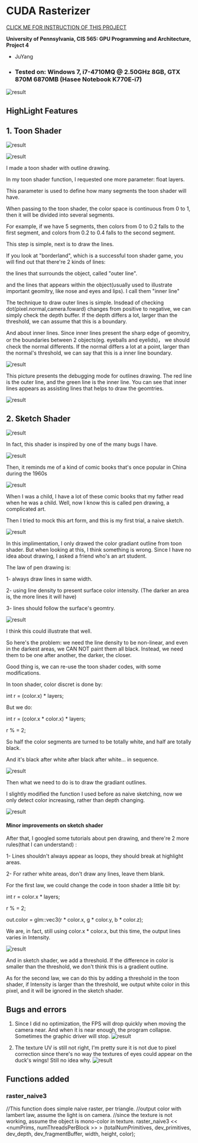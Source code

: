 CUDA Rasterizer
===============

[CLICK ME FOR INSTRUCTION OF THIS PROJECT](./INSTRUCTION.md)

**University of Pennsylvania, CIS 565: GPU Programming and Architecture, Project 4**

* JuYang
* ### Tested on: Windows 7, i7-4710MQ @ 2.50GHz 8GB, GTX 870M 6870MB (Hasee Notebook K770E-i7)

![result](pic/sketch_fin.gif)

## HighLight Features

## 1. Toon Shader
![result](pic/toon_actual.gif)

![result](pic/toon_debug.gif)
    
I made a toon shader with outline drawing.

In my toon shader function, I requested one more parameter: float layers. 

This parameter is used to define how many segments the toon shader will have. 

When passing to the toon shader, the color space is continuous from 0 to 1, then it will be divided into several segments. 

For example, if we have 5 segments, then colors from 0 to 0.2 falls to the first segment, and colors from 0.2 to 0.4 falls to the second segment. 

This step is simple, next is to draw the lines. 

If you look at "borderland", which is a successful toon shader game, you will find out that there're 2 kinds of lines: 

the lines that surrounds the object, called "outer line". 

and the lines that appears within the object(usually used to illustrate important geomitry, like nose and eyes and lips). I call them "inner line"

The technique to draw outer lines is simple. Insdead of checking dot(pixel.normal,camera.foward) changes from positive to negative, we can simply check the depth buffer. If the depth differs a lot, larger than the threshold, we can assume that this is a boundary. 

And about inner lines. Since inner lines present the sharp edge of geomitry, or the boundaries between 2 objects(eg. eyeballs and eyelids)， we should check the normal differents. If the normal differs a lot at a point, larger than the normal's threshold, we can say that this is a inner line boundary.

![result](pic/toon_debug.png)

This picture presents the debugging mode for outlines drawing. The red line is the outer line, and the green line is the inner line. You can see that inner lines appears as assisting lines that helps to draw the geomtries. 

![result](pic/toon_actual.png)
    
## 2. Sketch Shader

![result](pic/sketch_a_duck.png)

In fact, this shader is inspired by one of the many bugs I have. 

![result](pic/wrong_texture.png)

Then, it reminds me of a kind of comic books that's once popular in China during the 1960s

![result](pic/xiaorenshu.png)

When I was a child, I have a lot of these comic books that my father read when he was a child. Well, now I know this is called pen drawing, a complicated art. 

Then I tried to mock this art form, and this is my first trial, a naive sketch. 

![result](pic/basic_sketch.png)

In this implimentation, I only drawed the color gradiant outline from toon shader. But when looking at this, I think something is wrong. 
Since I have no idea about drawing, I asked a friend who's an art student. 

The law of pen drawing is: 

1- always draw lines in same width. 

2- using line density to present surface color intensity. (The darker an area is, the more lines it will have)

3- lines should follow the surface's geomtry. 

![result](pic/pen_draw.png)

I think this could illustrate that well. 

So here's the problem: 
we need the line density to be non-linear, 
and even in the darkest areas, we CAN NOT paint them all black. Instead, we need them to be one after another, the darker, the closer. 

Good thing is, we can re-use the toon shader codes, with some modifications. 

In toon shader, color discret is done by: 

int r = (color.x) * layers;

But we do: 

int r = (color.x * color.x) * layers;

r % = 2;

So half the color segments are turned to be totally white, and half are totally black. 

And it's black after white after black after white... in sequence. 

![result](pic/toon_grads.png)

Then what we need to do is to draw the gradiant outlines. 

I slightly modified the function I used before as naive sketching, now we only detect color increasing, rather than depth changing. 

![result](pic/sketch_2.png)


#### Minor improvements on sketch shader

After that, I googled some tutorials about pen drawing, and there're 2 more rules(that I can understand) : 

1- Lines shouldn't always appear as loops, they should break at highlight areas. 

2- For rather white areas, don't draw any lines, leave them blank. 

For the first law, we could change the code in toon shader a little bit by: 

int r = color.x * layers;

r % = 2;

out.color = glm::vec3(r * color.x, g * color.y, b * color.z);

We are, in fact, still using color.x * color.x, but this time, the output lines varies in Intensity. 

![result](pic/duck_imp.png)

And in sketch shader, we add a threshold. If the difference in color is smaller than the threshold, we don't think this is a gradient outline. 

As for the second law, we can do this by adding a threshold in the toon shader, if Intensity is larger than the threshold, we output white color in this pixel, and it will be ignored in the sketch shader. 

## Bugs and errors

1. Since I did no optimization, the FPS will drop quickly when moving the camera near. And when it is near enough, the program collapse. Sometimes the graphic driver will stop. 
![result](pic/1.png)

2. The texture UV is still not right, I'm pretty sure it is not due to pixel correction since there's no way the textures of eyes could appear on the duck's wings! Still no idea why. 
![result](pic/wrong_texture.png)

## Functions added

### raster_naive3

//This function does simple naive raster, per triangle. 
//output color with lambert law, assume the light is on camera. 
//since the texture is not working, assume the object is mono-color in texture. 
raster_naive3 << <numPrims, numThreadsPerBlock >> > 
(totalNumPrimitives, dev_primitives, dev_depth, dev_fragmentBuffer, width, height, color);
